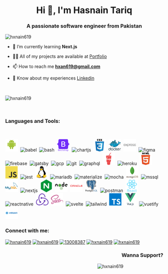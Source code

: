 <h1 align="center">Hi 👋, I'm Hasnain Tariq</h1>
<h3 align="center">A passionate software engineer from Pakistan</h3>

<p align="left"> <img src="https://img.shields.io/badge/Profile%20views-17-purple?style=for-the-badge" alt="hxnain619" /> </p> 

- 🌱 I’m currently learning **Next.js**

- 👨‍💻 All of my projects are available at [Portfolio](https://bento.me/hxnain619)

- 📫 How to reach me **hxan619@gmail.com**

- 📄 Know about my experiences [Linkedin](linkedin/com/in/hxnain610)

<br>
<p><img align="center" src="https://github-readme-streak-stats.herokuapp.com?user=hxnain619&theme=dark&hide_border=true&card_width=950&background=45%2C951F44%2C9872EB&dates=EBEBEB&ring=9872EBB7&fire=9872EBEA&currStreakLabel=9872EBFC" alt="hxnain619" /></p>
<br>

<h3 align="left">Languages and Tools:</h3>
<br>
<p align="left">
  <img src="https://raw.githubusercontent.com/devicons/devicon/master/icons/android/android-original-wordmark.svg" alt="android" width="40" height="40" />&nbsp;
  <img src="https://www.vectorlogo.zone/logos/babeljs/babeljs-icon.svg" alt="babel" width="40" height="40" />&nbsp;
  <img src="https://www.vectorlogo.zone/logos/gnu_bash/gnu_bash-icon.svg" alt="bash" width="40" height="40" />&nbsp;
  <img src="https://raw.githubusercontent.com/devicons/devicon/master/icons/bootstrap/bootstrap-plain-wordmark.svg" alt="bootstrap" width="40" height="40" />&nbsp;
  <img src="https://www.chartjs.org/media/logo-title.svg" alt="chartjs" width="40" height="40" />&nbsp;
  <img src="https://raw.githubusercontent.com/devicons/devicon/master/icons/css3/css3-original-wordmark.svg" alt="css3" width="40" height="40" />&nbsp;
  <img src="https://raw.githubusercontent.com/devicons/devicon/master/icons/docker/docker-original-wordmark.svg" alt="docker" width="40" height="40" />&nbsp;
  <img src="https://raw.githubusercontent.com/devicons/devicon/master/icons/express/express-original-wordmark.svg" alt="express" width="40" height="40" />&nbsp;
  <img src="https://www.vectorlogo.zone/logos/figma/figma-icon.svg" alt="figma" width="40" height="40" />&nbsp;
  <img src="https://www.vectorlogo.zone/logos/firebase/firebase-icon.svg" alt="firebase" width="40" height="40" />&nbsp;
  <img src="https://www.vectorlogo.zone/logos/gatsbyjs/gatsbyjs-icon.svg" alt="gatsby" width="40" height="40" />&nbsp;
  <img src="https://www.vectorlogo.zone/logos/google_cloud/google_cloud-icon.svg" alt="gcp" width="40" height="40" />&nbsp;
  <img src="https://www.vectorlogo.zone/logos/git-scm/git-scm-icon.svg" alt="git" width="40" height="40" />&nbsp;
  <img src="https://www.vectorlogo.zone/logos/graphql/graphql-icon.svg" alt="graphql" width="40" height="40" />&nbsp;
  <img src="https://raw.githubusercontent.com/devicons/devicon/master/icons/gulp/gulp-plain.svg" alt="gulp" width="40" height="40" />&nbsp;
  <img src="https://www.vectorlogo.zone/logos/heroku/heroku-icon.svg" alt="heroku" width="40" height="40" />&nbsp;
  <img src="https://raw.githubusercontent.com/devicons/devicon/master/icons/html5/html5-original-wordmark.svg" alt="html5" width="40" height="40" />&nbsp;
  <img src="https://raw.githubusercontent.com/devicons/devicon/master/icons/javascript/javascript-original.svg" alt="javascript" width="40" height="40" />&nbsp;
  <img src="https://www.vectorlogo.zone/logos/jestjsio/jestjsio-icon.svg" alt="jest" width="40" height="40" />&nbsp;
  <img src="https://raw.githubusercontent.com/devicons/devicon/master/icons/linux/linux-original.svg" alt="linux" width="40" height="40" />&nbsp;
  <img src="https://www.vectorlogo.zone/logos/mariadb/mariadb-icon.svg" alt="mariadb" width="40" height="40" />&nbsp;
  <img src="https://raw.githubusercontent.com/prplx/svg-logos/5585531d45d294869c4eaab4d7cf2e9c167710a9/svg/materialize.svg" alt="materialize" width="40" height="40" />&nbsp;
  <img src="https://www.vectorlogo.zone/logos/mochajs/mochajs-icon.svg" alt="mocha" width="40" height="40" />&nbsp;
  <img src="https://raw.githubusercontent.com/devicons/devicon/master/icons/mongodb/mongodb-original-wordmark.svg" alt="mongodb" width="40" height="40" />&nbsp;
  <img src="https://www.svgrepo.com/show/303229/microsoft-sql-server-logo.svg" alt="mssql" width="40" height="40" />&nbsp;
  <img src="https://raw.githubusercontent.com/devicons/devicon/master/icons/mysql/mysql-original-wordmark.svg" alt="mysql" width="40" height="40" />&nbsp;
  <img src="https://cdn.worldvectorlogo.com/logos/nextjs-2.svg" alt="nextjs" width="40" height="40" />&nbsp;
  <img src="https://raw.githubusercontent.com/devicons/devicon/master/icons/nginx/nginx-original.svg" alt="nginx" width="40" height="40" />&nbsp;
  <img src="https://raw.githubusercontent.com/devicons/devicon/master/icons/nodejs/nodejs-original-wordmark.svg" alt="nodejs" width="40" height="40" />&nbsp;
  <img src="https://raw.githubusercontent.com/devicons/devicon/master/icons/oracle/oracle-original.svg" alt="oracle" width="40" height="40" />&nbsp;
  <img src="https://raw.githubusercontent.com/devicons/devicon/master/icons/postgresql/postgresql-original-wordmark.svg" alt="postgresql" width="40" height="40" />&nbsp;
  <img src="https://www.vectorlogo.zone/logos/getpostman/getpostman-icon.svg" alt="postman" width="40" height="40" />&nbsp;
  <img src="https://raw.githubusercontent.com/devicons/devicon/master/icons/react/react-original-wordmark.svg" alt="react" width="40" height="40" />&nbsp;
  <img src="https://reactnative.dev/img/header_logo.svg" alt="reactnative" width="40" height="40" />&nbsp;
  <img src="https://raw.githubusercontent.com/devicons/devicon/master/icons/redux/redux-original.svg" alt="redux" width="40" height="40" />&nbsp;
  <img src="https://raw.githubusercontent.com/devicons/devicon/master/icons/sass/sass-original.svg" alt="sass" width="40" height="40" />&nbsp;
  <img src="https://upload.wikimedia.org/wikipedia/commons/1/1b/Svelte_Logo.svg" alt="svelte" width="40" height="40" />&nbsp;
  <img src="https://www.vectorlogo.zone/logos/tailwindcss/tailwindcss-icon.svg" alt="tailwind" width="40" height="40" />&nbsp;
  <img src="https://raw.githubusercontent.com/devicons/devicon/master/icons/typescript/typescript-original.svg" alt="typescript" width="40" height="40" />&nbsp;
  <img src="https://raw.githubusercontent.com/devicons/devicon/master/icons/vuejs/vuejs-original-wordmark.svg" alt="vuejs" width="40" height="40" />&nbsp;
  <img src="https://bestofjs.org/logos/vuetify.svg" alt="vuetify" width="40" height="40" />&nbsp;
  <img src="https://raw.githubusercontent.com/devicons/devicon/d00d0969292a6569d45b06d3f350f463a0107b0d/icons/webpack/webpack-original-wordmark.svg" alt="webpack" width="40" height="40" />&nbsp;
</p>

<h3 align="left">Connect with me:</h3>
<p>
<a href="https://dev.to/hxnain619" target="blank"><img align="center" src="https://raw.githubusercontent.com/rahuldkjain/github-profile-readme-generator/master/src/images/icons/Social/devto.svg" alt="hxnain619" height="30" width="40" /></a>
<a href="https://linkedin.com/in/hxnain619" target="blank"><img align="center" src="https://raw.githubusercontent.com/rahuldkjain/github-profile-readme-generator/master/src/images/icons/Social/linked-in-alt.svg" alt="hxnain619" height="30" width="40" /></a>
<a href="https://stackoverflow.com/users/13008387" target="blank"><img align="center" src="https://raw.githubusercontent.com/rahuldkjain/github-profile-readme-generator/master/src/images/icons/Social/stack-overflow.svg" alt="13008387" height="30" width="40" /></a>
<a href="https://www.hackerrank.com/hxnain619" target="blank"><img align="center" src="https://raw.githubusercontent.com/rahuldkjain/github-profile-readme-generator/master/src/images/icons/Social/hackerrank.svg" alt="hxnain619" height="30" width="40" /></a>
<a href="https://www.leetcode.com/hxnain619" target="blank"><img align="center" src="https://raw.githubusercontent.com/rahuldkjain/github-profile-readme-generator/master/src/images/icons/Social/leet-code.svg" alt="hxnain619" height="30" width="40" /></a>
</p>

<h3 align="right">Wanna Support?</h3>
<p><a href="https://www.buymeacoffee.com/hxnain619"> <img align="right" src="https://cdn.buymeacoffee.com/buttons/v2/default-yellow.png" height="50" width="210" alt="hxnain619" /></a></p>
<br>
